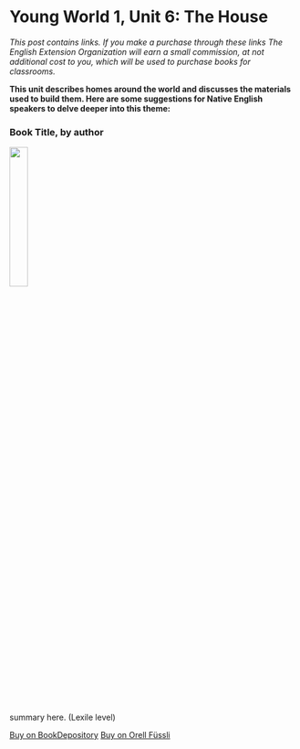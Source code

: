 # Young World 1, Unit 6: The House
*This post contains links. If you make a purchase through these links The English Extension Organization will earn a small commission, at not additional cost to you, which will be used to purchase books for classrooms.*

**This unit describes homes around the world and discusses the materials used to build them.  Here are some suggestions for Native English speakers to delve deeper into this theme:**

### Book Title, by author

<img src="https://imgur.com/pV4cOFG.png" width="25%" />

summary here. (Lexile level)

<a href="https://www.bookdepository.com/Time-Villains-Victor-Pineiro/9781728245744?ref=grid-view&qid=1673795499563&sr=1-1" rel="nofollow"> Buy on BookDepository</a> 
<a href="https://www.orellfuessli.ch/shop/home/artikeldetails/A1059707722" rel="nofollow"> Buy on Orell Füssli</a>
<!--stackedit_data:
eyJoaXN0b3J5IjpbLTg5MTg4NDg5M119
-->